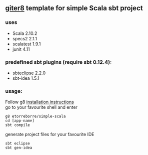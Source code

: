 ## [giter8](http://github.com/n8han/giter8) template for simple Scala sbt project

### uses
* Scala 2.10.2
* specs2 2.1.1
* scalatest 1.9.1
* junit 4.11

### predefined sbt plugins (require sbt 0.12.4):
* sbteclipse 2.2.0
* sbt-idea 1.5.1


### usage:
Follow g8 [installation instructions](http://github.com/n8han/giter8#readme)  
go to your favourite shell and enter  

    g8 etorreborre/simple-scala
    cd [app-name]
    sbt compile

   
generate project files for your favourite IDE

    sbt eclipse
    sbt gen-idea    

